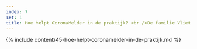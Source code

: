 ```yaml
---
index: 7
set: 1
title: Hoe helpt CoronaMelder in de praktijk? <br />De familie Vliet
---
```

{% include content/45-hoe-helpt-coronamelder-in-de-praktijk.md %}
